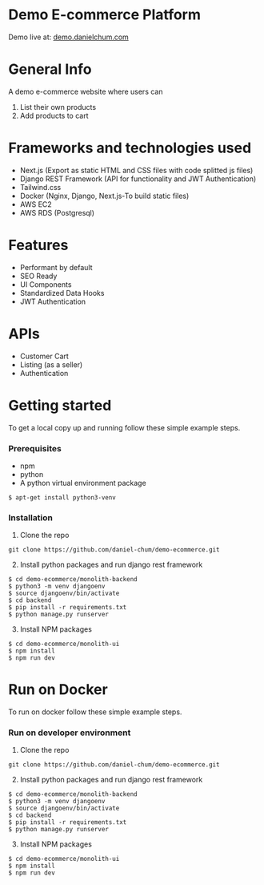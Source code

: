 # Demo E-commerce Platform

Demo live at: [demo.danielchum.com](http://demo.danielchum.com)

# General Info

A demo e-commerce website where users can
1. List their own products
2. Add products to cart

# Frameworks and technologies used

* Next.js (Export as static HTML and CSS files with code splitted js files)
* Django REST Framework (API for functionality and JWT Authentication)
* Tailwind.css
* Docker (Nginx, Django, Next.js-To build static files)
* AWS EC2
* AWS RDS (Postgresql)

# Features 
* Performant by default
* SEO Ready
* UI Components
* Standardized Data Hooks
* JWT Authentication

# APIs
* Customer Cart
* Listing (as a seller)
* Authentication

# Getting started
To get a local copy up and running follow these simple example steps.

### Prerequisites
* npm
* python
* A python virtual environment package
```console.
$ apt-get install python3-venv
```
### Installation
1. Clone the repo
```console.
git clone https://github.com/daniel-chum/demo-ecommerce.git
```
2. Install python packages and run django rest framework
```console.
$ cd demo-ecommerce/monolith-backend
$ python3 -m venv djangoenv  
$ source djangoenv/bin/activate  
$ cd backend
$ pip install -r requirements.txt
$ python manage.py runserver
```

3. Install NPM packages
```console.
$ cd demo-ecommerce/monolith-ui
$ npm install
$ npm run dev
```

# Run on Docker
To run on docker follow these simple example steps.

### Run on developer environment
1. Clone the repo
```console.
git clone https://github.com/daniel-chum/demo-ecommerce.git
```
2. Install python packages and run django rest framework
```console.
$ cd demo-ecommerce/monolith-backend
$ python3 -m venv djangoenv  
$ source djangoenv/bin/activate  
$ cd backend
$ pip install -r requirements.txt
$ python manage.py runserver
```

3. Install NPM packages
```console.
$ cd demo-ecommerce/monolith-ui
$ npm install
$ npm run dev
```
